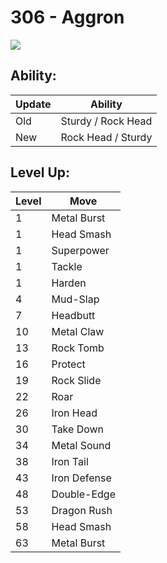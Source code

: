 # 306 - Aggron
![][306]

## Ability:

Update | Ability
---    | ---
Old    | Sturdy / Rock Head
New    | Rock Head / Sturdy

## Level Up:

Level | Move
---   | ---
  1   | Metal Burst
  1   | Head Smash
  1   | Superpower
  1   | Tackle
  1   | Harden
  4   | Mud-Slap
  7   | Headbutt
 10   | Metal Claw
 13   | Rock Tomb
 16   | Protect
 19   | Rock Slide
 22   | Roar
 26   | Iron Head
 30   | Take Down
 34   | Metal Sound
 38   | Iron Tail
 43   | Iron Defense
 48   | Double-Edge
 53   | Dragon Rush
 58   | Head Smash
 63   | Metal Burst



[306]: /img/pokemon/306.png
